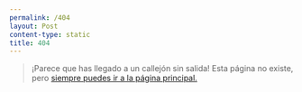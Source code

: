 ```yaml
---
permalink: /404
layout: Post
content-type: static
title: 404
---
```


> ¡Parece que has llegado a un callejón sin salida! Esta página no existe, pero <a href="{{ site.baseurl }}/">siempre puedes ir a la página principal.</a>